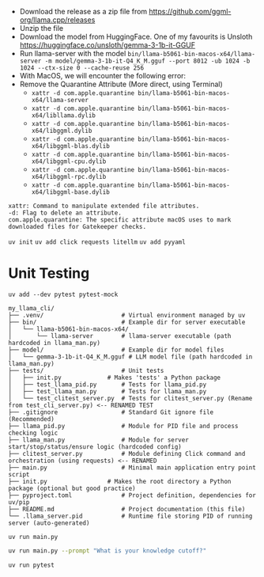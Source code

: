 - Download the release as a zip file from https://github.com/ggml-org/llama.cpp/releases
- Unzip the file
- Download the model from HuggingFace. One of my favourits is Unsloth https://huggingface.co/unsloth/gemma-3-1b-it-GGUF
- Run llama-server with the model `bin/llama-b5061-bin-macos-x64/llama-server -m model/gemma-3-1b-it-Q4_K_M.gguf --port 8012 -ub 1024 -b 1024 --ctx-size 0 --cache-reuse 256`
- With MacOS, we will encounter the following error: 
- Remove the Quarantine Attribute (More direct, using Terminal) 
  - `xattr -d com.apple.quarantine bin/llama-b5061-bin-macos-x64/llama-server`
  - `xattr -d com.apple.quarantine bin/llama-b5061-bin-macos-x64/libllama.dylib`
  - `xattr -d com.apple.quarantine bin/llama-b5061-bin-macos-x64/libggml.dylib`
  - `xattr -d com.apple.quarantine bin/llama-b5061-bin-macos-x64/libggml-blas.dylib`
  - `xattr -d com.apple.quarantine bin/llama-b5061-bin-macos-x64/libggml-cpu.dylib`
  - `xattr -d com.apple.quarantine bin/llama-b5061-bin-macos-x64/libggml-rpc.dylib`
  - `xattr -d com.apple.quarantine bin/llama-b5061-bin-macos-x64/libggml-base.dylib`
```
xattr: Command to manipulate extended file attributes.
-d: Flag to delete an attribute.
com.apple.quarantine: The specific attribute macOS uses to mark downloaded files for Gatekeeper checks.
```
`uv init`
`uv add click requests litellm`
`uv add pyyaml`


# Unit Testing
`uv add --dev pytest pytest-mock`


```
my_llama_cli/
├── .venv/                      # Virtual environment managed by uv
├── bin/                        # Example dir for server executable
│   └── llama-b5061-bin-macos-x64/
│       └── llama-server        # llama-server executable (path hardcoded in llama_man.py)
├── model/                      # Example dir for model files
│   └── gemma-3-1b-it-Q4_K_M.gguf # LLM model file (path hardcoded in llama_man.py)
├── tests/                      # Unit tests
│   ├── init.py             # Makes 'tests' a Python package
│   ├── test_llama_pid.py       # Tests for llama_pid.py
│   ├── test_llama_man.py       # Tests for llama_man.py
│   └── test_clitest_server.py  # Tests for clitest_server.py (Rename from test_cli_server.py) <-- RENAMED TEST
├── .gitignore                  # Standard Git ignore file (Recommended)
├── llama_pid.py                # Module for PID file and process checking logic
├── llama_man.py                # Module for server start/stop/status/ensure logic (hardcoded config)
├── clitest_server.py           # Module defining Click command and orchestration (using requests) <-- RENAMED
├── main.py                     # Minimal main application entry point script
├── init.py                 # Makes the root directory a Python package (optional but good practice)
├── pyproject.toml              # Project definition, dependencies for uv/pip
├── README.md                   # Project documentation (this file)
└── .llama_server.pid           # Runtime file storing PID of running server (auto-generated)
```

`uv run main.py`

```bash
uv run main.py --prompt "What is your knowledge cutoff?"

uv run pytest
```
